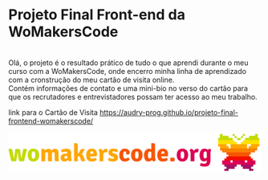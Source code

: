# Projeto Final Front-end da WoMakersCode
<br>
Olá, o projeto é o resultado prático de  tudo o que aprendi durante o meu curso com a WoMakersCode, onde encerro minha linha de aprendizado com a cronstrução do meu cartão de visita online.
<br>
Contém informações de contato e uma mini-bio no verso do cartão para que os recrutadores e entrevistadores possam ter acesso ao meu trabalho.

link para o Cartão de Visita <https://audry-prog.github.io/projeto-final-frontend-womakerscode/>

!['logo da WoMakersCode'](https://github.com/Audry-prog/projeto-final-frontend-womakerscode/blob/master/images/logo_WoMakersCode.png)
